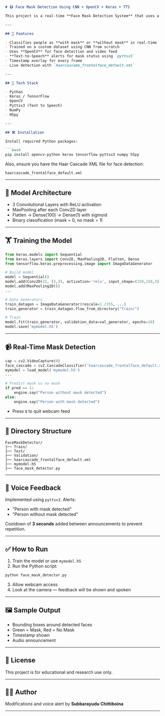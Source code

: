 
````markdown
# 😷 Face Mask Detection Using CNN + OpenCV + Keras + TTS

This project is a real-time **Face Mask Detection System** that uses a convolutional neural network (CNN) to detect whether a person is wearing a face mask or not via webcam. It also includes **text-to-speech** announcements using `pyttsx3`.

---

## 📌 Features

- Classifies people as **with mask** or **without mask** in real-time
- Trained on a custom dataset using CNN from scratch
- Uses **OpenCV** for face detection and video feed
- **Text-to-Speech** alerts for mask status using `pyttsx3`
- Timestamp overlay for every frame
- Live detection with `haarcascade_frontalface_default.xml`

---

## 🧰 Tech Stack

- Python
- Keras / TensorFlow
- OpenCV
- Pyttsx3 (Text to Speech)
- NumPy
- H5py

---

## 🛠️ Installation

Install required Python packages:

```bash
pip install opencv-python keras tensorflow pyttsx3 numpy h5py
````

Also, ensure you have the Haar Cascade XML file for face detection:

```text
haarcascade_frontalface_default.xml
```

---

## 🧠 Model Architecture

* 3 Convolutional Layers with ReLU activation
* MaxPooling after each Conv2D layer
* Flatten → Dense(100) → Dense(1) with sigmoid
* Binary classification (mask = 0, no mask = 1)

---

## 🏋️ Training the Model

```python
from keras.models import Sequential
from keras.layers import Conv2D, MaxPooling2D, Flatten, Dense
from tensorflow.keras.preprocessing.image import ImageDataGenerator

# Build model
model = Sequential()
model.add(Conv2D(32, (3,3), activation='relu', input_shape=(150,150,3)))
model.add(MaxPooling2D())
...

# Data Generators
train_datagen = ImageDataGenerator(rescale=1./255, ...)
train_generator = train_datagen.flow_from_directory("Train/")

# Train
model.fit(train_generator, validation_data=val_generator, epochs=10)
model.save('mymodel.h5')
```

---

## 📹 Real-Time Mask Detection

```python
cap = cv2.VideoCapture(0)
face_cascade = cv2.CascadeClassifier('haarcascade_frontalface_default.xml')
mymodel = load_model('mymodel.h5')
...

# Predict mask vs no mask
if pred == 1:
    engine.say("Person without mask detected")
else:
    engine.say("Person with mask detected")
```

* Press `Q` to quit webcam feed

---

## 📁 Directory Structure

```text
FaceMaskDetector/
├── Train/
├── Test/
├── Validation/
├── haarcascade_frontalface_default.xml
├── mymodel.h5
├── face_mask_detector.py
```

---

## 📢 Voice Feedback

Implemented using `pyttsx3`. Alerts:

* "Person with mask detected"
* "Person without mask detected"

Cooldown of **3 seconds** added between announcements to prevent repetition.

---

## ✅ How to Run

1. Train the model or use `mymodel.h5`
2. Run the Python script:

```bash
python face_mask_detector.py
```

3. Allow webcam access
4. Look at the camera — feedback will be shown and spoken

---

## 🖼 Sample Output

* Bounding boxes around detected faces
* Green = Mask, Red = No Mask
* Timestamp shown
* Audio announcement

---

## 📄 License

This project is for educational and research use only.

---

## 👨‍💻 Author


Modifications and voice alert by **Subbarayudu Chittiboina**

---


